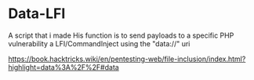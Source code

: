 # Data-LFI

A script that i made
His function is to send payloads to a specific PHP vulnerability
a LFI/CommandInject using the "data://" uri

https://book.hacktricks.wiki/en/pentesting-web/file-inclusion/index.html?highlight=data%3A%2F%2F#data
